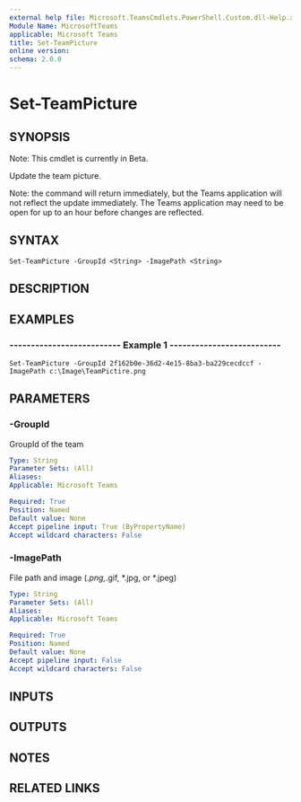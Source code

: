 ```yaml
---
external help file: Microsoft.TeamsCmdlets.PowerShell.Custom.dll-Help.xml
Module Name: MicrosoftTeams
applicable: Microsoft Teams
title: Set-TeamPicture
online version: 
schema: 2.0.0
---
```


# Set-TeamPicture

## SYNOPSIS
Note: This cmdlet is currently in Beta.

Update the team picture.

Note: the command will return immediately, but the Teams application will not reflect the update immediately. 
The Teams application may need to be open for up to an hour before changes are reflected.

## SYNTAX

```
Set-TeamPicture -GroupId <String> -ImagePath <String>
```

## DESCRIPTION

## EXAMPLES

### --------------------------  Example 1  --------------------------
```
Set-TeamPicture -GroupId 2f162b0e-36d2-4e15-8ba3-ba229cecdccf -ImagePath c:\Image\TeamPictire.png
```

## PARAMETERS

### -GroupId
GroupId of the team

```yaml
Type: String
Parameter Sets: (All)
Aliases:
Applicable: Microsoft Teams

Required: True
Position: Named
Default value: None
Accept pipeline input: True (ByPropertyName)
Accept wildcard characters: False
```

### -ImagePath
File path and image (*.png,*.gif, *.jpg, or *.jpeg)

```yaml
Type: String
Parameter Sets: (All)
Aliases:
Applicable: Microsoft Teams

Required: True
Position: Named
Default value: None
Accept pipeline input: False
Accept wildcard characters: False
```

## INPUTS

## OUTPUTS

## NOTES

## RELATED LINKS

